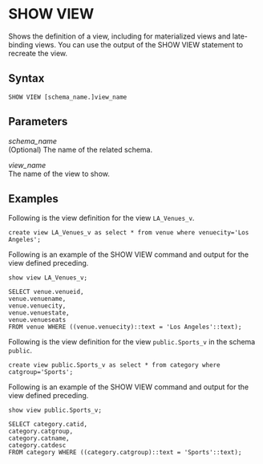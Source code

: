 # SHOW VIEW<a name="r_SHOW_VIEW"></a>

Shows the definition of a view, including for materialized views and late\-binding views\. You can use the output of the SHOW VIEW statement to recreate the view\. 

## Syntax<a name="r_SHOW_VIEW-synopsis"></a>

```
SHOW VIEW [schema_name.]view_name 
```

## Parameters<a name="r_SHOW_VIEW-parameters"></a>

 *schema\_name*   
\(Optional\) The name of the related schema\. 

 *view\_name*   
The name of the view to show\. 

## Examples<a name="r_SHOW_VIEW-examples"></a>

 Following is the view definition for the view `LA_Venues_v`\.

```
create view LA_Venues_v as select * from venue where venuecity='Los Angeles';
```

Following is an example of the SHOW VIEW command and output for the view defined preceding\.

```
show view LA_Venues_v;
```

```
SELECT venue.venueid, 
venue.venuename, 
venue.venuecity, 
venue.venuestate, 
venue.venueseats 
FROM venue WHERE ((venue.venuecity)::text = 'Los Angeles'::text);
```

Following is the view definition for the view `public.Sports_v` in the schema `public`\.

```
create view public.Sports_v as select * from category where catgroup='Sports';
```

Following is an example of the SHOW VIEW command and output for the view defined preceding\.

```
show view public.Sports_v;
```

```
SELECT category.catid, 
category.catgroup, 
category.catname, 
category.catdesc 
FROM category WHERE ((category.catgroup)::text = 'Sports'::text);
```